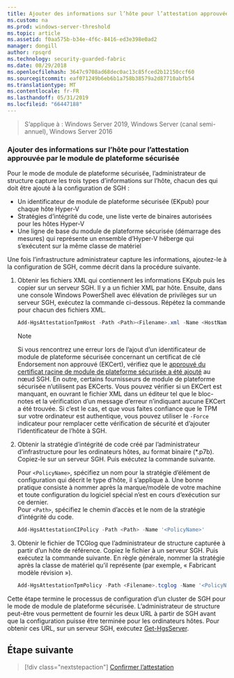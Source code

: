 ```yaml
---
title: Ajouter des informations sur l’hôte pour l’attestation approuvée par le module de plateforme sécurisée
ms.custom: na
ms.prod: windows-server-threshold
ms.topic: article
ms.assetid: f0aa575b-b34e-4f6c-8416-ed3e398e0ad2
manager: dongill
author: rpsqrd
ms.technology: security-guarded-fabric
ms.date: 08/29/2018
ms.openlocfilehash: 3647c9708ad68dec0ac13c85fced2b12150ccf60
ms.sourcegitcommit: eaf071249b6eb6b1a758b38579a2d87710abfb54
ms.translationtype: MT
ms.contentlocale: fr-FR
ms.lasthandoff: 05/31/2019
ms.locfileid: "66447188"
---
```

>S’applique à : Windows Server 2019, Windows Server (canal semi-annuel), Windows Server 2016

### <a name="add-host-information-for-tpm-trusted-attestation"></a>Ajouter des informations sur l’hôte pour l’attestation approuvée par le module de plateforme sécurisée

Pour le mode de module de plateforme sécurisée, l’administrateur de structure capture les trois types d’informations sur l’hôte, chacun des qui doit être ajouté à la configuration de SGH :

- Un identificateur de module de plateforme sécurisée (EKpub) pour chaque hôte Hyper-V
- Stratégies d’intégrité du code, une liste verte de binaires autorisées pour les hôtes Hyper-V
- Une ligne de base du module de plateforme sécurisée (démarrage des mesures) qui représente un ensemble d’Hyper-V héberge qui s’exécutent sur la même classe de matériel

Une fois l’infrastructure administrateur capture les informations, ajoutez-le à la configuration de SGH, comme décrit dans la procédure suivante.

1.  Obtenir les fichiers XML qui contiennent les informations EKpub puis les copier sur un serveur SGH. Il y a un fichier XML par hôte. Ensuite, dans une console Windows PowerShell avec élévation de privilèges sur un serveur SGH, exécutez la commande ci-dessous. Répétez la commande pour chacun des fichiers XML.

    ```powershell
    Add-HgsAttestationTpmHost -Path <Path><Filename>.xml -Name <HostName>
    ```

    > [!NOTE]
    > Si vous rencontrez une erreur lors de l’ajout d’un identificateur de module de plateforme sécurisée concernant un certificat de clé Endorsement non approuvé (EKCert), vérifiez que le [approuvé du certificat racine de module de plateforme sécurisée a été ajouté](guarded-fabric-install-trusted-tpm-root-certificates.md) au nœud SGH.
    > En outre, certains fournisseurs de module de plateforme sécurisée n’utilisent pas EKCerts.
    > Vous pouvez vérifier si un EKCert est manquant, en ouvrant le fichier XML dans un éditeur tel que le bloc-notes et la vérification d’un message d’erreur n’indiquant aucune EKCert a été trouvée.
    > Si c’est le cas, et que vous faites confiance que le TPM sur votre ordinateur est authentique, vous pouvez utiliser le `-Force` indicateur pour remplacer cette vérification de sécurité et d’ajouter l’identificateur de l’hôte à SGH.

2. Obtenir la stratégie d’intégrité de code créé par l’administrateur d’infrastructure pour les ordinateurs hôtes, au format binaire (*.p7b). Copiez-le sur un serveur SGH. Puis exécutez la commande suivante.

    Pour `<PolicyName>`, spécifiez un nom pour la stratégie d’élément de configuration qui décrit le type d’hôte, il s’applique à. Une bonne pratique consiste à nommer après la marque/modèle de votre machine et toute configuration du logiciel spécial n’est en cours d’exécution sur ce dernier.<br>Pour `<Path>`, spécifiez le chemin d’accès et le nom de la stratégie d’intégrité du code.

    ```powershell
    Add-HgsAttestationCIPolicy -Path <Path> -Name '<PolicyName>'
    ```

3. Obtenir le fichier de TCGlog que l’administrateur de structure capturée à partir d’un hôte de référence. Copiez le fichier à un serveur SGH. Puis exécutez la commande suivante. En règle générale, nommer la stratégie après la classe de matériel qu’il représente (par exemple, « Fabricant modèle révision »).

    ```powershell
    Add-HgsAttestationTpmPolicy -Path <Filename>.tcglog -Name '<PolicyName>'
    ```

Cette étape termine le processus de configuration d’un cluster de SGH pour le mode de module de plateforme sécurisée. L’administrateur de structure peut-être vous permettent de fournir les deux URL à partir de SGH avant que la configuration puisse être terminée pour les ordinateurs hôtes. Pour obtenir ces URL, sur un serveur SGH, exécutez [Get-HgsServer](https://docs.microsoft.com/powershell/module/hgsserver/get-hgsserver?view=win10-ps).

## <a name="next-step"></a>Étape suivante

> [!div class="nextstepaction"]
> [Confirmer l’attestation](guarded-fabric-confirm-hosts-can-attest-successfully.md)